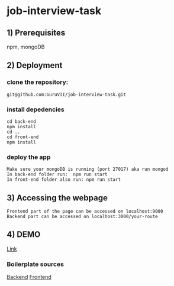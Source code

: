 # job-interview-task
## 1) Prerequisites
npm, mongoDB

## 2) Deployment
### clone the repository:
	git@github.com:GuruVII/job-interview-task.git


### install depedencies 
	cd back-end
	npm install
	cd ..
	cd front-end
	npm install 



### deploy the app
	Make sure your mongoDB is running (port 27017) aka run mongod
	In back-end folder run:  npm run start
	In front-end folder also run: npm run start


## 3) Accessing the webpage
	Frontend part of the page can be accessed on localhost:9000
	Backend part can be accessed on localhost:3000/your-route

## 4) DEMO
[Link](https://helicopters.front-end.guru/)

### Boilerplate sources
[Backend](https://www.codementor.io/olatundegaruba/nodejs-restful-apis-in-10-minutes-q0sgsfhbd)
[Frontend](https://github.com/KarlDoyle/angular-es6-webpack-starter.git)

